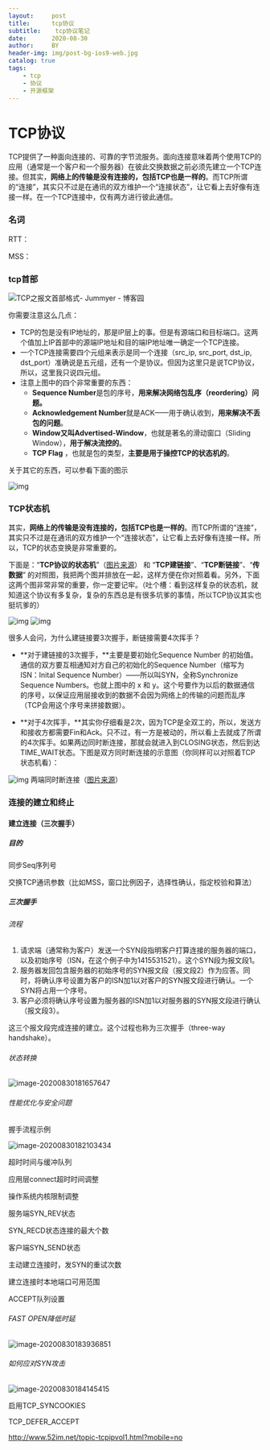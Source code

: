 ```yaml
---
layout:     post
title:      tcp协议
subtitle:    tcp协议笔记
date:       2020-08-30
author:     BY
header-img: img/post-bg-ios9-web.jpg
catalog: true
tags:
    - tcp
    - 协议
    - 开源框架
---
```

# TCP协议

TCP提供了一种面向连接的、可靠的字节流服务。面向连接意味着两个使用TCP的应用（通常是一个客户和一个服务器）在彼此交换数据之前必须先建立一个TCP连接。但其实，**网络上的传输是没有连接的，包括TCP也是一样的**。而TCP所谓的“连接”，其实只不过是在通讯的双方维护一个“连接状态”，让它看上去好像有连接一样。在一个TCP连接中，仅有两方进行彼此通信。

### 名词

RTT：

MSS：

### tcp首部

![TCP之报文首部格式- Jummyer - 博客园](2020-08-30-tcp协议.assets/1290987-20190615111551823-1173939851.png)

你需要注意这么几点：

- TCP的包是没有IP地址的，那是IP层上的事。但是有源端口和目标端口。这两个值加上IP首部中的源端IP地址和目的端IP地址唯一确定一个TCP连接。
- 一个TCP连接需要四个元组来表示是同一个连接（src_ip, src_port, dst_ip, dst_port）准确说是五元组，还有一个是协议。但因为这里只是说TCP协议，所以，这里我只说四元组。
- 注意上图中的四个非常重要的东西：
  - **Sequence Number**是包的序号，**用来解决网络包乱序（reordering）问题。**
  - **Acknowledgement Number**就是ACK——用于确认收到，**用来解决不丢包的问题**。
  - **Window又叫Advertised-Window**，也就是著名的滑动窗口（Sliding Window），**用于解决流控的**。
  - **TCP Flag** ，也就是包的类型，**主要是用于操控TCP的状态机的**。

关于其它的东西，可以参看下面的图示

![img](2020-08-30-tcp协议.assets/TCP-Header-02.jpg)

### TCP状态机

其实，**网络上的传输是没有连接的，包括TCP也是一样的**。而TCP所谓的“连接”，其实只不过是在通讯的双方维护一个“连接状态”，让它看上去好像有连接一样。所以，TCP的状态变换是非常重要的。

下面是：“**TCP协议的状态机**”（[图片来源](http://www.tcpipguide.com/free/t_TCPOperationalOverviewandtheTCPFiniteStateMachineF-2.htm)） 和 “**TCP建链接**”、“**TCP断链接**”、“**传数据**” 的对照图，我把两个图并排放在一起，这样方便在你对照着看。另外，下面这两个图非常非常的重要，你一定要记牢。（吐个槽：看到这样复杂的状态机，就知道这个协议有多复杂，复杂的东西总是有很多坑爹的事情，所以TCP协议其实也挺坑爹的）

![img](2020-08-30-tcp协议.assets/tcpfsm.png) ![img](2020-08-30-tcp协议.assets/tcp_open_close.jpg)

很多人会问，为什么建链接要3次握手，断链接需要4次挥手？

- **对于建链接的3次握手，**主要是要初始化Sequence Number 的初始值。通信的双方要互相通知对方自己的初始化的Sequence Number（缩写为ISN：Inital Sequence Number）——所以叫SYN，全称Synchronize Sequence Numbers。也就上图中的 x 和 y。这个号要作为以后的数据通信的序号，以保证应用层接收到的数据不会因为网络上的传输的问题而乱序（TCP会用这个序号来拼接数据）。

- **对于4次挥手，**其实你仔细看是2次，因为TCP是全双工的，所以，发送方和接收方都需要Fin和Ack。只不过，有一方是被动的，所以看上去就成了所谓的4次挥手。如果两边同时断连接，那就会就进入到CLOSING状态，然后到达TIME_WAIT状态。下图是双方同时断连接的示意图（你同样可以对照着TCP状态机看）：

![img](2020-08-30-tcp协议.assets/tcpclosesimul.png)
两端同时断连接（[图片来源](http://www.tcpipguide.com/free/t_TCPConnectionTermination-4.htm)）



### 连接的建立和终止

#### 建立连接（三次握手）

##### 目的

同步Seq序列号

交换TCP通讯参数（比如MSS，窗口比例因子，选择性确认，指定校验和算法）

##### 三次握手

###### 流程

1. 请求端（通常称为客户）发送一个SYN段指明客户打算连接的服务器的端口，以及初始序号（ISN，在这个例子中为1415531521）。这个SYN段为报文段1。
2. 服务器发回包含服务器的初始序号的SYN报文段（报文段2）作为应答。同时，将确认序号设置为客户的ISN加1以对客户的SYN报文段进行确认。一个SYN将占用一个序号。
3. 客户必须将确认序号设置为服务器的ISN加1以对服务器的SYN报文段进行确认（报文段3）。

这三个报文段完成连接的建立。这个过程也称为三次握手（three-way handshake）。

###### 状态转换

![image-20200830181657647](2020-08-30-tcp协议.assets/image-20200830181657647.png)



###### 性能优化与安全问题

握手流程示例

![image-20200830182103434](2020-08-30-tcp协议.assets/image-20200830182103434.png)

超时时间与缓冲队列

应用层connect超时时间调整

操作系统内核限制调整

服务端SYN_REV状态

SYN_RECD状态连接的最大个数

客户端SYN_SEND状态

主动建立连接时，发SYN的重试次数

建立连接时本地端口可用范围

ACCEPT队列设置

###### FAST OPEN降低时延

![image-20200830183936851](2020-08-30-tcp协议.assets/image-20200830183936851.png)



###### 如何应对SYN攻击

![image-20200830184145415](2020-08-30-tcp协议.assets/image-20200830184145415.png)

启用TCP_SYNCOOKIES

TCP_DEFER_ACCEPT









http://www.52im.net/topic-tcpipvol1.html?mobile=no





